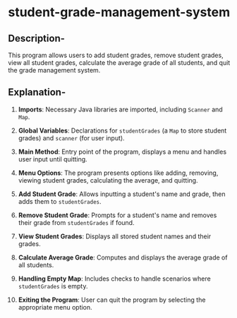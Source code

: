 # student-grade-management-system
## Description-
This program allows users to add student grades, remove student grades, view all student grades, calculate the average grade of all students, and quit the grade management system.
## Explanation-
  1. **Imports**: Necessary Java libraries are imported, including `Scanner` and `Map`.
   
  2. **Global Variables**: Declarations for `studentGrades` (a `Map` to store student grades) and `scanner` (for user input).

  3. **Main Method**: Entry point of the program, displays a menu and handles user input until quitting.

  4. **Menu Options**: The program presents options like adding, removing, viewing student grades, calculating the average, and quitting.

  5. **Add Student Grade**: Allows inputting a student's name and grade, then adds them to `studentGrades`.

  6. **Remove Student Grade**: Prompts for a student's name and removes their grade from `studentGrades` if found.

  7. **View Student Grades**: Displays all stored student names and their grades.

  8. **Calculate Average Grade**: Computes and displays the average grade of all students.

  9. **Handling Empty Map**: Includes checks to handle scenarios where `studentGrades` is empty.

  10. **Exiting the Program**: User can quit the program by selecting the appropriate menu option.

